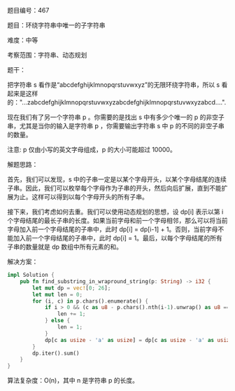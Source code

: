 题目编号：467

题目：环绕字符串中唯一的子字符串

难度：中等

考察范围：字符串、动态规划

题干：

把字符串 s 看作是“abcdefghijklmnopqrstuvwxyz”的无限环绕字符串，所以 s 看起来是这样的："...zabcdefghijklmnopqrstuvwxyzabcdefghijklmnopqrstuvwxyzabcd....". 

现在我们有了另一个字符串 p 。你需要的是找出 s 中有多少个唯一的 p 的非空子串，尤其是当你的输入是字符串 p ，你需要输出字符串 s 中 p 的不同的非空子串的数量。

注意: p 仅由小写的英文字母组成，p 的大小可能超过 10000。

解题思路：

首先，我们可以发现，s 中的子串一定是以某个字母开头，以某个字母结尾的连续子串。因此，我们可以枚举每个字母作为子串的开头，然后向后扩展，直到不能扩展为止。这样可以得到以每个字母开头的所有子串。

接下来，我们考虑如何去重。我们可以使用动态规划的思想，设 dp[i] 表示以第 i 个字母结尾的最长子串的长度。如果当前字母和前一个字母相邻，那么可以将当前字母加入前一个字母结尾的子串中，此时 dp[i] = dp[i-1] + 1。否则，当前字母不能加入前一个字母结尾的子串中，此时 dp[i] = 1。最后，以每个字母结尾的所有子串的数量就是 dp 数组中所有元素的和。

解决方案：

```rust
impl Solution {
    pub fn find_substring_in_wrapround_string(p: String) -> i32 {
        let mut dp = vec![0; 26];
        let mut len = 0;
        for (i, c) in p.chars().enumerate() {
            if i > 0 && (c as u8 - p.chars().nth(i-1).unwrap() as u8 == 1 || c == 'a' && p.chars().nth(i-1).unwrap() == 'z') {
                len += 1;
            } else {
                len = 1;
            }
            dp[c as usize - 'a' as usize] = dp[c as usize - 'a' as usize].max(len);
        }
        dp.iter().sum()
    }
}
```

算法复杂度：O(n)，其中 n 是字符串 p 的长度。